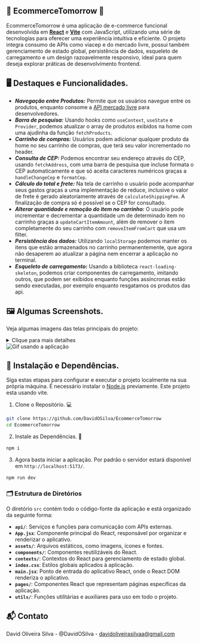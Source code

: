 ## 🛒 EcommerceTomorrow ️🛒

EcommerceTomorrow é uma aplicação de e-commerce funcional desenvolvida em **[React](https://react.dev/)** e **[Vite](https://vitejs.dev/)** com JavaScript, utilizando uma série de tecnologias para oferecer uma experiência intuitiva e eficiente. O projeto integra consumo de APIs como viacep e do mercado livre, possui também gerenciamento de estado global, persistência de dados, esqueleto de carregamento e um design razoavelmente responsivo, ideal para quem deseja explorar práticas de desenvolvimento frontend.  

## 🖥️ Destaques e Funcionalidades.
- ***Navegação entre Produtos:***
Permite que os usuários navegue entre os produtos, enquanto consome a  [API mercado livre](https://developers.mercadolivre.com.br/pt_br/guia-para-produtos) para desenvolvedores.
- ***Barra de pesquisa:***
Usando hooks como `useContext`, `useState` e `Provider`, podemos atualizar o array de produtos exibidos na home com uma ajudinha da função `fetchProducts`.
- ***Carrinho de compras:***
Usuários podem adicionar qualquer produto da home no seu carrinho de compras, que terá seu valor incrementado no header.
- ***Consulta de CEP:***
Podemos encontrar seu endereço através do CEP, usando `fetchAddress`, com uma barra de pesquisa que incluse formata o CEP automaticamente e que só aceita caracteres numéricos graças a `handleChangeCep` e `formatCep`.
- ***Cálculo do total e frete:***
Na tela de carrinho o usuário pode acompanhar seus gastos graças a uma implementação de reduce, inclusive o valor de frete é gerado aleatoriamente através de `calculateShippingFee`. A finalização de compra só é possível se o CEP for consultado.
- ***Alterar quantidade e remoção do item no carrinho:***
O usuário pode incrementar e decrementar a quantidade um de determinado item no carrinho graças a `updateCartItemAmount`, além de remover o item completamente do seu carrinho com `removeItemFromCart` que usa um filter.
- ***Persistência dos dados:***
Utilizando `localStorage` podemos manter os itens que estão armazenados no carrinho permanentemente, que agora não desaperem ao atualizar a página nem encerrar a aplicação no terminal.
- ***Esqueleto de carregamento:***
Usando a biblioteca `react-loading-skeleton`, podemos criar componentes de carregamento, imitando outros, que podem ser exibidos enquanto funções assíncronas estão sendo executadas, por exemplo enquanto resgatamos os produtos das api.

## 🖼️ ️Algumas Screenshots. 
Veja algumas imagens das telas principais do projeto:
<p align="center">
    <details>
        <summary>Clique para mais detalhes</summary>
        <img src="src/assets/screenshots/home.png" alt="Tela Home" width="800"/>
        <img src="src/assets/screenshots/search.png" alt="Barra de busca" width="800"/>
        <img src="src/assets/screenshots/cart.png" alt="Tela Carrinho" width="800"/>
        <img src="src/assets/screenshots/cep.png" alt="Consulta do CEP" width="800"/>
    </details>
  <img src="src/assets/screenshots/navegation.gif" alt="Gif usando a aplicação" width="800">
</p>

## 🚀 Instalação e Dependências.
Siga estas etapas para configurar e executar o projeto localmente na sua própria máquina. É necessário instalar o [Node.js](https://nodejs.org/en/download/package-manager) previamente. Este projeto esta usando vite.
1. Clone o Repositório. 💻
```bash
git clone https://github.com/DavidOSilva/EcommerceTomorrow
cd EcommerceTomorrow
```

2. Instale as Dependências. 📱
```bash
npm i
```

3. Agora basta iniciar a aplicação. Por padrão o servidor estará disponível em `http://localhost:5173/`.
```bash
npm run dev
```

###  🗂️ Estrutura de Diretórios ️
O diretório `src` contém todo o código-fonte da aplicação e está organizado da seguinte forma:
- **`api/`**: Serviços e funções para comunicação com APIs externas.
- **`App.jsx`**: Componente principal do React, responsável por organizar e renderizar o aplicativo.
- **`assets/`**: Arquivos estáticos, como imagens, ícones e fontes.
- **`components/`**: Componentes reutilizáveis do React.
- **`contexts/`**: Contextos do React para gerenciamento de estado global.
- **`index.css`**: Estilos globais aplicados à aplicação.
- **`main.jsx`**: Ponto de entrada do aplicativo React, onde o React DOM renderiza o aplicativo.
- **`pages/`**: Componentes React que representam páginas específicas da aplicação.
- **`utils/`**: Funções utilitárias e auxiliares para uso em todo o projeto.

## 📬 Contato
David Oliveira Silva - @DavidOSilva - davidoliveirasilvaa@gmail.com
